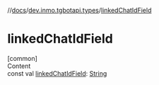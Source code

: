 //[docs](../../index.md)/[dev.inmo.tgbotapi.types](index.md)/[linkedChatIdField](linked-chat-id-field.md)



# linkedChatIdField  
[common]  
Content  
const val [linkedChatIdField](linked-chat-id-field.md): [String](https://kotlinlang.org/api/latest/jvm/stdlib/kotlin/-string/index.html)  



